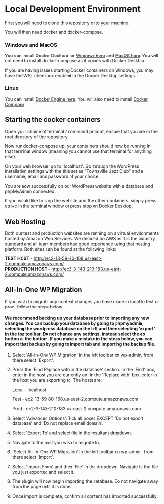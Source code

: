 # Local Development Environment

First you will need to clone this repository onto your machine.

You will then need docker and docker-compose.

### Windows and MacOS
You can install Docker Desktop for [Windows here](https://docs.docker.com/docker-for-windows/install/) and [MacOS here](https://docs.docker.com/docker-for-mac/install/). You will not need to install docker-compose as it comes with Docker Desktop.

If you are having issues starting Docker containers on Windows, you may have the WSL checkbox enabled in the Docker Desktop settings.
### Linux
You can install [Docker Engine here](https://docs.docker.com/engine/install/). You will also need to install [Docker Compose](https://docs.docker.com/compose/install/).

## Starting the docker containers

Open your choice of terminal / command prompt, ensure that you are in the root directory of the repository.

Now run docker-compose up, your containers should now be running in that terminal window (meaning you cannot use that terminal for anything else).

On your web browser, go to 'localhost'. Go through the WordPress installation settings with the title set as "Townsville Jazz Club" and a username, email and password of your choice.

You are now successfully on our WordPress website with a database and phpMyAdmin connected.

If you would like to stop the website and the other containers, simply press ctrl+c in the terminal window or press stop on Docker Desktop.

## Web Hosting
Both our test and production websites are running on a virtual environments hosted by Amazon Web Services. We decided on AWS as it is the industry standard and all team members had good experience using that hosting platform. Both sites can be found at the following links:

**TEST HOST** - http://ec2-13-59-80-168.us-east-2.compute.amazonaws.com/  
**PRODUCTION HOST** - http://ec2-3-143-210-183.us-east-2.compute.amazonaws.com/

## All-In-One WP Migration
If you wish to migrate any content changes you have made in local to test or prod, follow the steps below.

#### We recommend backing up your database prior to importing any new changes. You can backup your database by going to phpmyadmin, selecting the wordpress database on the left and then selecting 'export' in the top toolbar. Do not change any settings, instead select the go button at the bottom. If you make a mistake in the steps below, you can import that backup by going to import tab and importing the backup file.
 
1. Select 'All-In-One WP Migration' in the left toolbar on wp-admin, from there select 'Export'.

2. Press the 'Find <text> Replace with <another-text> in the database' section. In the 'Find' box, enter in the host you are currently on. In the 'Replace with' box, enter in the host you are exporting to. The hosts are:

	Local - localhost
	
	Test - ec2-13-59-80-168.us-east-2.compute.amazonaws.com
	
	Prod - ec2-3-143-210-183.us-east-2.compute.amazonaws.com
	
3. Select 'Advanced Options'. Tick all boxes EXCEPT 'Do not export database' and 'Do not replace email domain'.

4. Select 'Export To' and select file in the resultant dropdown.

5. Navigate to the host you wish to migrate to.

6. 'Select All-In-One WP Migration' in the left toolbar on wp-admin, from there select 'Import'.

7. Select 'Import From' and then 'File' in the dropdown. Navigate to the file you just exported and select it.

8. The plugin will now begin importing the database. Do not navigate away from the page until it is done.

9. Once import is complete, confirm all content has imported successfully.
